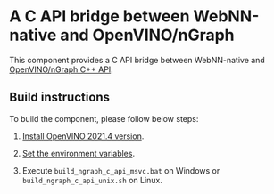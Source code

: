 # A C API bridge between WebNN-native and OpenVINO/nGraph

This component provides a C API bridge between WebNN-native and [OpenVINO/nGraph C++ API](https://docs.openvinotoolkit.org/latest/openvino_docs_nGraph_DG_build_function.html).

## Build instructions

To build the component, please follow below steps:

1. [Install OpenVINO 2021.4 version](https://docs.openvinotoolkit.org/2021.4/openvino_docs_install_guides_installing_openvino_linux.html#install-openvino).

2. [Set the environment variables](https://docs.openvinotoolkit.org/2021.4/openvino_docs_install_guides_installing_openvino_linux.html#set-the-environment-variables).

3. Execute `build_ngraph_c_api_msvc.bat` on Windows or `build_ngraph_c_api_unix.sh` on Linux.

